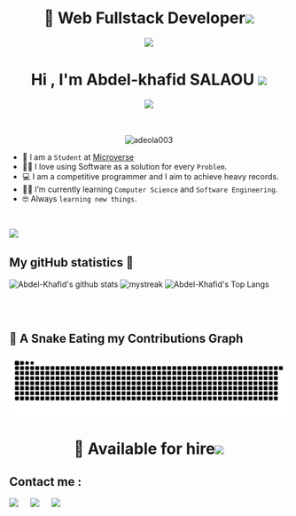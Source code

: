 <h1 align="center"> 👋 Web Fullstack Developer<img src="https://media.giphy.com/media/hvRJCLFzcasrR4ia7z/giphy.gif" width="35"></h1>
<div id="header" align="center">
  <img src="https://media.giphy.com/media/v1.Y2lkPTc5MGI3NjExZjVhYjc2ZDJmZDdmNzRiZGFjMGJmNzY0YmNlNTMxYmQ3ZTNmM2JlZSZjdD1z/7OMR3y1E9QeYsr9olS/giphy.gif"/>
</div>
<h1 align="center">Hi , I'm Abdel-khafid SALAOU <img src="https://media.giphy.com/media/hvRJCLFzcasrR4ia7z/giphy.gif" width="35"></h1>
<p align="center">
  <a href="https://github.com/DenverCoder1/readme-typing-svg"><img src="https://readme-typing-svg.herokuapp.com?font=Time+New+Roman&color=%23C8BE25&size=25&center=true&vCenter=true&width=600&height=100&lines=Software+Development+Student;Competitive+Programmer;Water+Engineer;English/+French+Translator;DSA+Lover;"></a>
</p>


<br>

<p align="center"> 
	<img src="https://komarev.com/ghpvc/?username=adeola003&label=Profile%20views&color=0047AB&style=plastic?" alt="adeola003" height=25px, width=160px/> 
	<!---
	-->
	
</p>

- :school: I am a `Student` at [Microverse](https://www.microverse.org/go?utm_source=google&utm_medium=paid&utm_campaign=search_europe&gclid=Cj0KCQjw8qmhBhClARIsANAtbod6Pq7u56GcVe0m54EaFev4JtGoQAI3eBKm3QFWHofImMBmNp3RdPMaAhScEALw_wcB)
- :technologist: I love using Software as a solution for every `Problem`.
- :computer: I am a competitive programmer and I aim to achieve heavy records.
- :student: I’m currently learning `Computer Science` and `Software Engineering`.
- :nerd_face: Always `learning new things`.
<br>

<a href="https://www.youtube.com/watch?v=dQw4w9WgXcQ"><img src="https://user-images.githubusercontent.com/73097560/115834477-dbab4500-a447-11eb-908a-139a6edaec5c.gif"></a>

## My gitHub statistics 🚀
![Abdel-Khafid's github stats](https://github-readme-stats.vercel.app/api?username=adeola003&show_icons=true&theme=tokyonight)
<img src="https://github-readme-streak-stats.herokuapp.com/?user=adeola003&theme=tokyonight" alt="mystreak"/>
![Abdel-Khafid's Top Langs](https://github-readme-stats.vercel.app/api/top-langs/?username=adeola003&theme=tokyonight&layout=compact)



</br></br>
	
## 🐍 A Snake Eating my Contributions Graph
	
<p align = "center">
	<img src = "https://github.com/7oSkaaa/7oSkaaa/blob/output/github-contribution-grid-snake.svg?" alt = "Snake Game"/>
</p>

<h1 align="center"> 👋 Available for hire<img src="https://media.giphy.com/media/hvRJCLFzcasrR4ia7z/giphy.gif" width="35"></h1>

## Contact me : 
<a target="_blank" href="https://www.linkedin.com/in/abdel-khafid-salaou-a18396161/"><img src="https://img.shields.io/badge/-LinkedIn-0077B5?style=for-the-badge&logo=Linkedin&logoColor=white"></img></a>
&emsp;
<a target="_blank" href="mailto:khadaf3@gmail.com"><img src="https://img.shields.io/badge/-Gmail-D14836?style=for-the-badge&logo=Gmail&logoColor=white"></img></a>
&emsp;
<a target="_blank" href="https://twitter.com/khadaf6"><img src="https://img.shields.io/badge/-Twitter-1DA1F2?style=for-the-badge&logo=Twitter&logoColor=white"></img></a>
&emsp;
